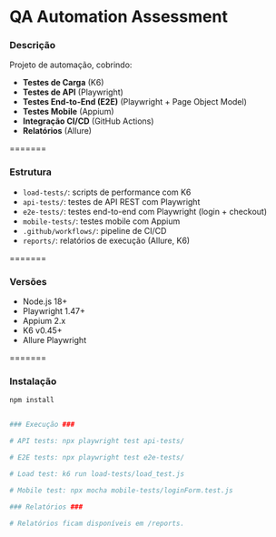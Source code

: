# QA Automation Assessment

### Descrição ###
Projeto de automação, cobrindo:
- **Testes de Carga** (K6)
- **Testes de API** (Playwright)
- **Testes End-to-End (E2E)** (Playwright + Page Object Model)
- **Testes Mobile** (Appium)
- **Integração CI/CD** (GitHub Actions)
- **Relatórios** (Allure)

=======

### Estrutura ###
- `load-tests/`: scripts de performance com K6  
- `api-tests/`: testes de API REST com Playwright  
- `e2e-tests/`: testes end-to-end com Playwright (login + checkout)  
- `mobile-tests/`: testes mobile com Appium  
- `.github/workflows/`: pipeline de CI/CD  
- `reports/`: relatórios de execução (Allure, K6)  

=======

### Versões ###
- Node.js 18+  
- Playwright 1.47+  
- Appium 2.x  
- K6 v0.45+  
- Allure Playwright  

=======

### Instalação ###
```bash
npm install


### Execução ###

# API tests: npx playwright test api-tests/

# E2E tests: npx playwright test e2e-tests/

# Load test: k6 run load-tests/load_test.js

# Mobile test: npx mocha mobile-tests/loginForm.test.js

### Relatórios ###

# Relatórios ficam disponíveis em /reports.
